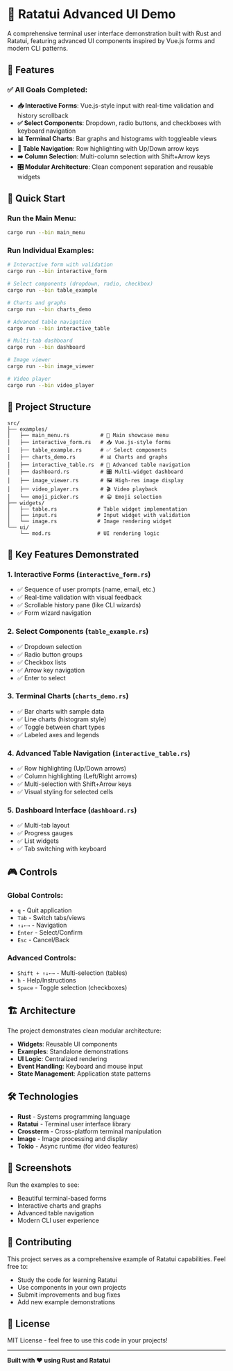 # 🦀 Ratatui Advanced UI Demo

A comprehensive terminal user interface demonstration built with Rust and Ratatui, featuring advanced UI components inspired by Vue.js forms and modern CLI patterns.

## 🌟 Features

### ✅ **All Goals Completed:**

- **📥 Interactive Forms**: Vue.js-style input with real-time validation and history scrollback
- **✅ Select Components**: Dropdown, radio buttons, and checkboxes with keyboard navigation  
- **📊 Terminal Charts**: Bar graphs and histograms with toggleable views
- **🔼 Table Navigation**: Row highlighting with Up/Down arrow keys
- **➡️ Column Selection**: Multi-column selection with Shift+Arrow keys
- **🎛️ Modular Architecture**: Clean component separation and reusable widgets

## 🚀 Quick Start

### Run the Main Menu:
```bash
cargo run --bin main_menu
```

### Run Individual Examples:
```bash
# Interactive form with validation
cargo run --bin interactive_form

# Select components (dropdown, radio, checkbox)
cargo run --bin table_example  

# Charts and graphs
cargo run --bin charts_demo

# Advanced table navigation
cargo run --bin interactive_table

# Multi-tab dashboard
cargo run --bin dashboard

# Image viewer
cargo run --bin image_viewer

# Video player
cargo run --bin video_player
```

## 📁 Project Structure

```
src/
├── examples/
│   ├── main_menu.rs          # 🎯 Main showcase menu
│   ├── interactive_form.rs   # 📥 Vue.js-style forms
│   ├── table_example.rs      # ✅ Select components  
│   ├── charts_demo.rs        # 📊 Charts and graphs
│   ├── interactive_table.rs  # 🔼 Advanced table navigation
│   ├── dashboard.rs          # 🎛️ Multi-widget dashboard
│   ├── image_viewer.rs       # 🖼️ High-res image display
│   ├── video_player.rs       # 🎬 Video playback
│   └── emoji_picker.rs       # 😀 Emoji selection
├── widgets/
│   ├── table.rs             # Table widget implementation
│   ├── input.rs             # Input widget with validation
│   └── image.rs             # Image rendering widget
└── ui/
    └── mod.rs               # UI rendering logic
```

## 🎯 Key Features Demonstrated

### 1. **Interactive Forms** (`interactive_form.rs`)
- ✅ Sequence of user prompts (name, email, etc.)
- ✅ Real-time validation with visual feedback
- ✅ Scrollable history pane (like CLI wizards)
- ✅ Form wizard navigation

### 2. **Select Components** (`table_example.rs`)
- ✅ Dropdown selection
- ✅ Radio button groups  
- ✅ Checkbox lists
- ✅ Arrow key navigation
- ✅ Enter to select

### 3. **Terminal Charts** (`charts_demo.rs`)
- ✅ Bar charts with sample data
- ✅ Line charts (histogram style)
- ✅ Toggle between chart types
- ✅ Labeled axes and legends

### 4. **Advanced Table Navigation** (`interactive_table.rs`)
- ✅ Row highlighting (Up/Down arrows)
- ✅ Column highlighting (Left/Right arrows)
- ✅ Multi-selection with Shift+Arrow keys
- ✅ Visual styling for selected cells

### 5. **Dashboard Interface** (`dashboard.rs`)
- ✅ Multi-tab layout
- ✅ Progress gauges
- ✅ List widgets
- ✅ Tab switching with keyboard

## 🎮 Controls

### Global Controls:
- `q` - Quit application
- `Tab` - Switch tabs/views
- `↑↓←→` - Navigation
- `Enter` - Select/Confirm
- `Esc` - Cancel/Back

### Advanced Controls:
- `Shift + ↑↓←→` - Multi-selection (tables)
- `h` - Help/Instructions
- `Space` - Toggle selection (checkboxes)

## 🏗️ Architecture

The project demonstrates clean modular architecture:

- **Widgets**: Reusable UI components
- **Examples**: Standalone demonstrations  
- **UI Logic**: Centralized rendering
- **Event Handling**: Keyboard and mouse input
- **State Management**: Application state patterns

## 🛠️ Technologies

- **Rust** - Systems programming language
- **Ratatui** - Terminal user interface library
- **Crossterm** - Cross-platform terminal manipulation
- **Image** - Image processing and display
- **Tokio** - Async runtime (for video features)

## 📸 Screenshots

Run the examples to see:
- Beautiful terminal-based forms
- Interactive charts and graphs  
- Advanced table navigation
- Modern CLI user experience

## 🤝 Contributing

This project serves as a comprehensive example of Ratatui capabilities. Feel free to:

- Study the code for learning Ratatui
- Use components in your own projects
- Submit improvements and bug fixes
- Add new example demonstrations

## 📜 License

MIT License - feel free to use this code in your projects!

---

**Built with ❤️ using Rust and Ratatui**


